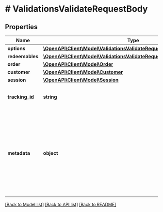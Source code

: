 # # ValidationsValidateRequestBody

## Properties

Name | Type | Description | Notes
------------ | ------------- | ------------- | -------------
**options** | [**\OpenAPI\Client\Model\ValidationsValidateRequestBodyOptions**](ValidationsValidateRequestBodyOptions.md) |  | [optional]
**redeemables** | [**\OpenAPI\Client\Model\ValidationsValidateRequestBodyRedeemablesItem[]**](ValidationsValidateRequestBodyRedeemablesItem.md) |  | [optional]
**order** | [**\OpenAPI\Client\Model\Order**](Order.md) |  | [optional]
**customer** | [**\OpenAPI\Client\Model\Customer**](Customer.md) |  | [optional]
**session** | [**\OpenAPI\Client\Model\Session**](Session.md) |  | [optional]
**tracking_id** | **string** | Is correspondent to Customer&#39;s source_id | [optional]
**metadata** | **object** | A set of key/value pairs that you can attach to a redemption object. It can be useful for storing additional information about the redemption in a structured format. | [optional]

[[Back to Model list]](../../README.md#models) [[Back to API list]](../../README.md#endpoints) [[Back to README]](../../README.md)
